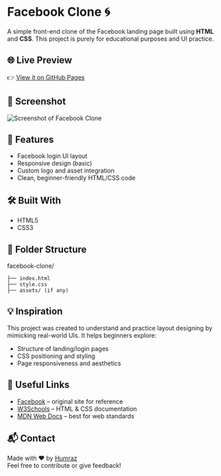  
# Facebook Clone 🌀

A simple front-end clone of the Facebook landing page built using **HTML** and **CSS**. This project is purely for educational purposes and UI practice.

## 🌐 Live Preview

👉 [View it on GitHub Pages](https://mhd-humraz.github.io/facebook-clone/)

## 📸 Screenshot

![Screenshot of Facebook Clone](screenshot.png) <!-- You can replace with your actual screenshot -->

## 🚀 Features

- Facebook login UI layout
- Responsive design (basic)
- Custom logo and asset integration
- Clean, beginner-friendly HTML/CSS code

## 🛠️ Built With

- HTML5
- CSS3

## 📁 Folder Structure

facebook-clone/
````
├── index.html
├── style.css
├── assets/ (if any)
`````
 

## 💡 Inspiration

This project was created to understand and practice layout designing by mimicking real-world UIs. It helps beginners explore:

- Structure of landing/login pages
- CSS positioning and styling
- Page responsiveness and aesthetics

## 🔗 Useful Links

- [Facebook](https://www.facebook.com) – original site for reference
- [W3Schools](https://www.w3schools.com/) – HTML & CSS documentation
- [MDN Web Docs](https://developer.mozilla.org/) – best for web standards

## 📬 Contact

Made with ❤️ by [Humraz](https://github.com/mhd-humraz)  
Feel free to contribute or give feedback!
